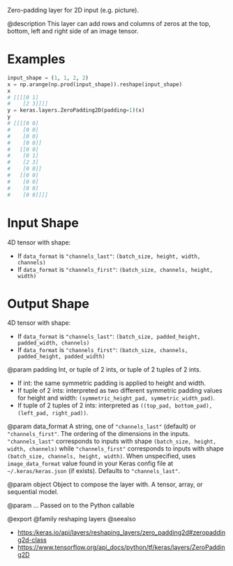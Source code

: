 Zero-padding layer for 2D input (e.g. picture).

@description
This layer can add rows and columns of zeros at the top, bottom, left and
right side of an image tensor.

# Examples
```python
input_shape = (1, 1, 2, 2)
x = np.arange(np.prod(input_shape)).reshape(input_shape)
x
# [[[[0 1]
#    [2 3]]]]
y = keras.layers.ZeroPadding2D(padding=1)(x)
y
# [[[[0 0]
#    [0 0]
#    [0 0]
#    [0 0]]
#   [[0 0]
#    [0 1]
#    [2 3]
#    [0 0]]
#   [[0 0]
#    [0 0]
#    [0 0]
#    [0 0]]]]
```

# Input Shape
4D tensor with shape:
- If `data_format` is `"channels_last"`:
  `(batch_size, height, width, channels)`
- If `data_format` is `"channels_first"`:
  `(batch_size, channels, height, width)`

# Output Shape
4D tensor with shape:
- If `data_format` is `"channels_last"`:
  `(batch_size, padded_height, padded_width, channels)`
- If `data_format` is `"channels_first"`:
  `(batch_size, channels, padded_height, padded_width)`

@param padding
Int, or tuple of 2 ints, or tuple of 2 tuples of 2 ints.
- If int: the same symmetric padding is applied to height and width.
- If tuple of 2 ints: interpreted as two different symmetric padding
  values for height and width:
  `(symmetric_height_pad, symmetric_width_pad)`.
- If tuple of 2 tuples of 2 ints: interpreted as
 `((top_pad, bottom_pad), (left_pad, right_pad))`.

@param data_format
A string, one of `"channels_last"` (default) or
`"channels_first"`. The ordering of the dimensions in the inputs.
`"channels_last"` corresponds to inputs with shape
`(batch_size, height, width, channels)` while `"channels_first"`
corresponds to inputs with shape
`(batch_size, channels, height, width)`.
When unspecified, uses `image_data_format` value found in your Keras
config file at `~/.keras/keras.json` (if exists). Defaults to
`"channels_last"`.

@param object
Object to compose the layer with. A tensor, array, or sequential model.

@param ...
Passed on to the Python callable

@export
@family reshaping layers
@seealso
+ <https:/keras.io/api/layers/reshaping_layers/zero_padding2d#zeropadding2d-class>
+ <https://www.tensorflow.org/api_docs/python/tf/keras/layers/ZeroPadding2D>
